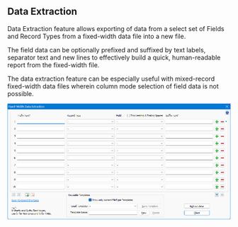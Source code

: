 ## Data Extraction

Data Extraction feature allows exporting of data from a select set of Fields and Record Types from a fixed-width data file into a new file.

The field data can be optionally prefixed and suffixed by text labels, separator text and new lines to effectively build a quick, human-readable report from the fixed-width file.

The data extraction feature can be especially useful with mixed-record fixed-width data files wherein column mode selection of field data is not possible.

![FileType_Extract](https://raw.githubusercontent.com/shriprem/FWDataViz/DataExtractFeature/images/data_extract_dialog.png)